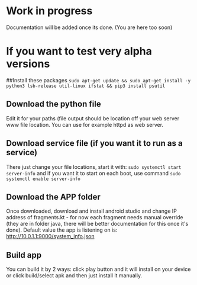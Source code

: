 # Work in progress
Documentation will be added once its done. (You are here too soon)

# If you want to test very alpha versions
##Install these packages
``sudo apt-get update && sudo apt-get install -y python3 lsb-release util-linux ifstat && pip3 install psutil``
## Download the python file
Edit it for your paths (file output should be location off your web server www file location. You can use for example httpd as web server.
## Download service file (if you want it to run as a service)
There just change your file locations, start it with:
``sudo systemctl start server-info``
and if you want it to start on each boot, use command
``sudo systemctl enable server-info``
## Download the APP folder
Once downloaded, download and install android studio and change IP address of fragments.kt - for now each fragment needs manual override (they are in folder java, there will be better documentation for this once it's done). Default value the app is listening on is: http://10.0.1.1:9000/system_info.json
## Build app
You can build it by 2 ways: click play button and it will install on your device or click build/select apk and then just install it manually.